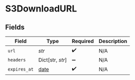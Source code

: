 # S3DownloadURL


## Fields

| Field                                                                | Type                                                                 | Required                                                             | Description                                                          |
| -------------------------------------------------------------------- | -------------------------------------------------------------------- | -------------------------------------------------------------------- | -------------------------------------------------------------------- |
| `url`                                                                | *str*                                                                | :heavy_check_mark:                                                   | N/A                                                                  |
| `headers`                                                            | Dict[str, *str*]                                                     | :heavy_minus_sign:                                                   | N/A                                                                  |
| `expires_at`                                                         | [date](https://docs.python.org/3/library/datetime.html#date-objects) | :heavy_check_mark:                                                   | N/A                                                                  |